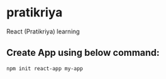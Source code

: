 # pratikriya
React (Pratikriya) learning


## Create App using below command:
`npm init react-app my-app`
